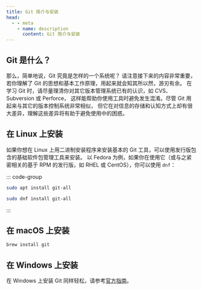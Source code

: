 ```yaml
---
title: Git 简介与安装
head:
  - - meta
    - name: description
      content: Git 简介与安装
---
```


## Git 是什么？

那么，简单地说，Git 究竟是怎样的一个系统呢？ 请注意接下来的内容非常重要，若你理解了 Git 的思想和基本工作原理，用起来就会知其所以然，游刃有余。 在学习 Git 时，请尽量理清你对其它版本管理系统已有的认识，如 CVS、Subversion 或 Perforce， 这样能帮助你使用工具时避免发生混淆。尽管 Git 用起来与其它的版本控制系统非常相似， 但它在对信息的存储和认知方式上却有很大差异，理解这些差异将有助于避免使用中的困惑。

## 在 Linux 上安装

如果你想在 Linux 上用二进制安装程序来安装基本的 Git 工具，可以使用发行版包含的基础软件包管理工具来安装。 以 Fedora 为例，如果你在使用它（或与之紧密相关的基于 RPM 的发行版，如 RHEL 或 CentOS），你可以使用 `dnf`：

::: code-group

```sh [Debian/Ubuntu]
sudo apt install git-all
```

```sh [Fedora/RHEL/CentOS]
sudo dnf install git-all
```

:::

## 在 macOS 上安装

```sh
brew install git
```

## 在 Windows 上安装

在 Windows 上安装 Git 同样轻松，请参考[官方指南](https://git-scm.com/download/win)。
